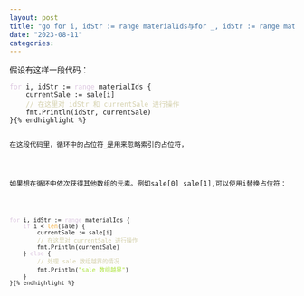 ```yaml
---
layout: post
title: "go for i, idStr := range materialIds与for _, idStr := range materialIds"
date: "2023-08-11"
categories: 
---
```

<p>假设有这样一段代码：</p>

<pre>
<code><span style="color:#dcc6e0">for</span> i, idStr := <span style="color:#dcc6e0">range</span> materialIds {
    currentSale := sale[i]
    <span style="color:#d4d0ab">// 在这里对 idStr 和 currentSale 进行操作</span>
    fmt.Println(idStr, currentSale)
}{% endhighlight %}

<p>在这段代码里，循环中的占位符<code>_</code>是用来忽略索引的占位符，</p>

<p>如果想在循环中依次获得其他数组的元素。例如sale[0] sale[1],可以使用i替换占位符：</p>

<pre>
<code><span style="color:#dcc6e0">for</span> i, idStr := <span style="color:#dcc6e0">range</span> materialIds {
    <span style="color:#dcc6e0">if</span> i &lt; <span style="color:#f5ab35">len</span>(sale) {
        currentSale := sale[i]
        <span style="color:#d4d0ab">// 在这里对 currentSale 进行操作</span>
        fmt.Println(currentSale)
    } <span style="color:#dcc6e0">else</span> {
        <span style="color:#d4d0ab">// 处理 sale 数组越界的情况</span>
        fmt.Println(<span style="color:#abe338">&quot;sale 数组越界&quot;</span>)
    }
}{% endhighlight %}

<p>&nbsp;</p>

